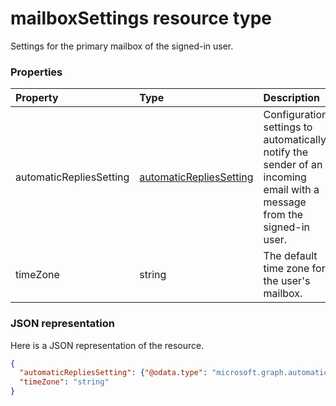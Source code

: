 # mailboxSettings resource type

Settings for the primary mailbox of the signed-in user.


### Properties
| Property	   | Type	|Description|
|:---------------|:--------|:----------|
|automaticRepliesSetting|[automaticRepliesSetting](automaticrepliessetting.md)|Configuration settings to automatically notify the sender of an incoming email with a message from the signed-in user.|
|timeZone|string|The default time zone for the user's mailbox.|

### JSON representation

Here is a JSON representation of the resource.

<!-- {
  "blockType": "resource",
  "optionalProperties": [

  ],
  "@odata.type": "microsoft.graph.mailboxSettings"
}-->

```json
{
  "automaticRepliesSetting": {"@odata.type": "microsoft.graph.automaticRepliesSetting"},
  "timeZone": "string"
}

```

<!-- uuid: 8fcb5dbc-d5aa-4681-8e31-b001d5168d79
2015-10-25 14:57:30 UTC -->
<!-- {
  "type": "#page.annotation",
  "description": "mailboxSettings resource",
  "keywords": "",
  "section": "documentation",
  "tocPath": ""
}-->